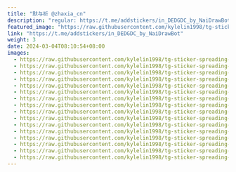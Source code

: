```yaml
---
title: "默与祈 @zhaxia_cn"
description: "regular: https://t.me/addstickers/in_DEDGDC_by_NaiDrawBot"
featured_image: "https://raw.githubusercontent.com/kylelin1998/tg-sticker-spreading-worldwide-images/main/img/ab3b8365-6566-460b-89f1-77db54971d4d.jpg"
link: "https://t.me/addstickers/in_DEDGDC_by_NaiDrawBot"
weight: 3
date: 2024-03-04T08:10:54+08:00
images:
  - https://raw.githubusercontent.com/kylelin1998/tg-sticker-spreading-worldwide-images/main/img/ab3b8365-6566-460b-89f1-77db54971d4d.jpg
  - https://raw.githubusercontent.com/kylelin1998/tg-sticker-spreading-worldwide-images/main/img/6cac944d-96e9-4101-9c05-b84b0213c9d0.jpg
  - https://raw.githubusercontent.com/kylelin1998/tg-sticker-spreading-worldwide-images/main/img/4f3683a1-1b83-4c8a-9c03-e7e48fe974c0.jpg
  - https://raw.githubusercontent.com/kylelin1998/tg-sticker-spreading-worldwide-images/main/img/69d3133d-bf81-4134-8525-586c45f1b4ec.jpg
  - https://raw.githubusercontent.com/kylelin1998/tg-sticker-spreading-worldwide-images/main/img/f5b911e3-d853-4adb-a11a-e3622d1e70d9.jpg
  - https://raw.githubusercontent.com/kylelin1998/tg-sticker-spreading-worldwide-images/main/img/3384c8a5-7945-4ba4-ac42-b83097e75878.jpg
  - https://raw.githubusercontent.com/kylelin1998/tg-sticker-spreading-worldwide-images/main/img/f3ce37ff-504d-450c-aba2-023edf22fcd0.jpg
  - https://raw.githubusercontent.com/kylelin1998/tg-sticker-spreading-worldwide-images/main/img/02bbb22e-fd5e-45fb-8c89-0284df25431a.jpg
  - https://raw.githubusercontent.com/kylelin1998/tg-sticker-spreading-worldwide-images/main/img/1df29529-d0cb-44e7-b835-6ba3645b34be.jpg
  - https://raw.githubusercontent.com/kylelin1998/tg-sticker-spreading-worldwide-images/main/img/a5892d4f-1a2d-4063-a0a6-f2a8eb9abce3.jpg
  - https://raw.githubusercontent.com/kylelin1998/tg-sticker-spreading-worldwide-images/main/img/65f9ec71-19b7-4b26-94a6-979cb0ed8cf1.jpg
  - https://raw.githubusercontent.com/kylelin1998/tg-sticker-spreading-worldwide-images/main/img/b711f88d-e3e9-40b5-a089-1f650c40e6f9.jpg
  - https://raw.githubusercontent.com/kylelin1998/tg-sticker-spreading-worldwide-images/main/img/ddbb077b-53f5-4a25-8c21-61eb69b0575d.jpg
  - https://raw.githubusercontent.com/kylelin1998/tg-sticker-spreading-worldwide-images/main/img/b26491fc-9208-4d9e-bbc6-65226f05e3d3.jpg
  - https://raw.githubusercontent.com/kylelin1998/tg-sticker-spreading-worldwide-images/main/img/77fd3c0d-bf1e-4902-996e-e517ee2280b3.jpg
  - https://raw.githubusercontent.com/kylelin1998/tg-sticker-spreading-worldwide-images/main/img/9f64b5d8-e3e2-4841-b41e-6839311386c1.jpg
---
```

